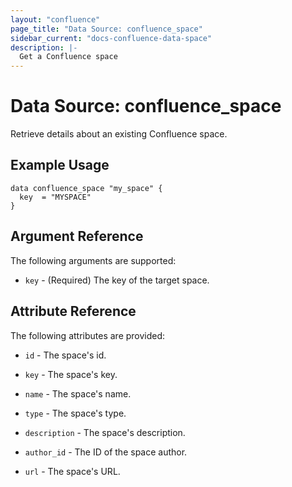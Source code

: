 ```yaml
---
layout: "confluence"
page_title: "Data Source: confluence_space"
sidebar_current: "docs-confluence-data-space"
description: |-
  Get a Confluence space
---
```


# Data Source: confluence_space

Retrieve details about an existing Confluence space.

## Example Usage

```hcl
data confluence_space "my_space" {
  key  = "MYSPACE"
}
```

## Argument Reference

The following arguments are supported:

- `key` - (Required) The key of the target space.

## Attribute Reference

The following attributes are provided:

- `id` - The space's id.

- `key` - The space's key.

- `name` - The space's name.

- `type` - The space's type.

- `description` - The space's description.

- `author_id` - The ID of the space author.

- `url` - The space's URL.
